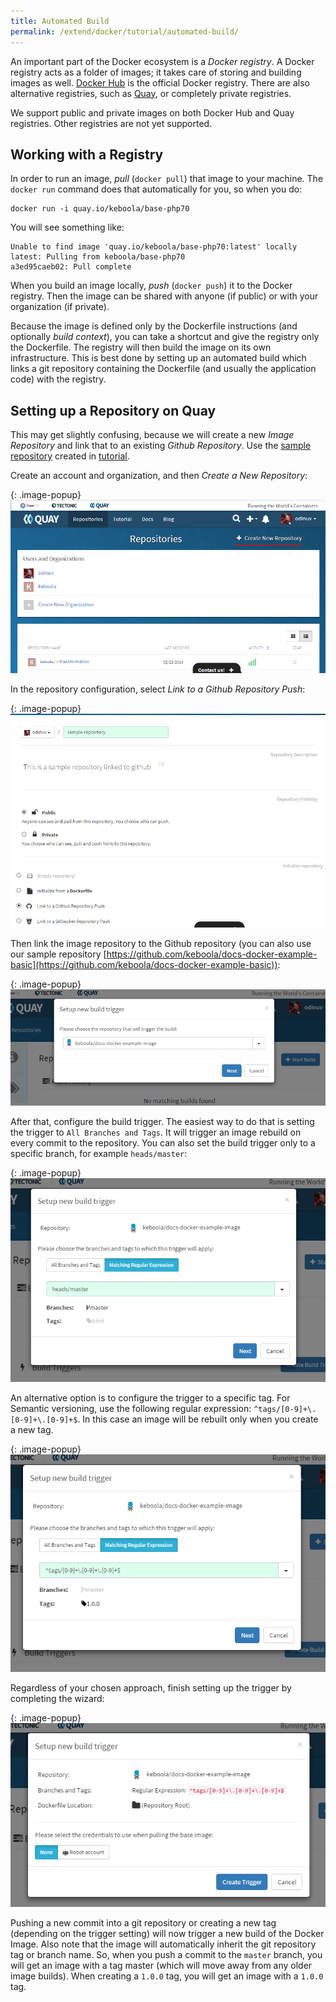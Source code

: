 ```yaml
---
title: Automated Build
permalink: /extend/docker/tutorial/automated-build/
---
```


An important part of the Docker ecosystem is a *Docker registry*. A Docker registry acts as a folder of images; 
it takes care of storing and building images as well. 
[Docker Hub](https://hub.docker.com/) is the official Docker registry. There are also alternative registries, such as 
[Quay](https://quay.io/), or completely private registries.

We support public and private images on both Docker Hub and Quay registries. Other registries are not yet supported. 

## Working with a Registry
In order to run an image, *pull* (`docker pull`) that image to your machine. The `docker run` 
command does that automatically for you, so when you do:

    docker run -i quay.io/keboola/base-php70
    
You will see something like:

    Unable to find image 'quay.io/keboola/base-php70:latest' locally
    latest: Pulling from keboola/base-php70 
    a3ed95caeb02: Pull complete

When you build an image locally, *push* (`docker push`) it to the Docker registry. Then the
image can be shared with anyone (if public) or with your organization (if private). 

Because the image is defined only by the Dockerfile instructions (and optionally *build context*), you can take 
a shortcut and give the registry only the Dockerfile. The registry will then build the image on its own
infrastructure. This is best done by setting up an automated build which links a git repository 
containing the Dockerfile (and usually the application code) with the registry. 


## Setting up a Repository on Quay
This may get slightly confusing, because we will create a new *Image Repository* and link
that to an existing *Github Repository*. Use the 
[sample repository](https://github.com/keboola/docs-docker-example-basic) 
created in [tutorial](/extend/docker/tutorial/howto/).

Create an account and organization, and then *Create a New Repository*:

{: .image-popup}
![Create Repository](/extend/docker/tutorial/quay-intro.png)

In the repository configuration, select *Link to a Github Repository Push*: 

{: .image-popup}
![Repository configuration](/extend/docker/tutorial/quay-new-repository.png)

Then link the image repository to the Github repository
(you can also use our sample repository 
[https://github.com/keboola/docs-docker-example-basic](https://github.com/keboola/docs-docker-example-basic)):

{: .image-popup} 
![Link repositories](/extend/docker/tutorial/quay-link-repository.png)

After that, configure the build trigger. The easiest way to do that is setting the trigger to `All Branches and Tags`. It 
will trigger an image rebuild on every commit to the repository. You can also set the build trigger only to a specific branch, for example `heads/master`:

{: .image-popup}  
![Configure build trigger for branch](/extend/docker/tutorial/quay-build-trigger-master.png)

An alternative option is to configure the trigger to a specific tag. For Semantic versioning, 
use the following regular expression: `^tags/[0-9]+\.[0-9]+\.[0-9]+$`.
In this case an image will be rebuilt only when you create a new tag.
 
{: .image-popup}
![Configure build trigger for tag](/extend/docker/tutorial/quay-build-trigger-tag.png)

Regardless of your chosen approach, finish setting up the trigger by completing the wizard:

{: .image-popup}
![Configure build trigger](/extend/docker/tutorial/quay-build-trigger.png)

Pushing a new commit into a git repository or creating a new tag (depending on the trigger setting) will now
trigger a new build of the Docker Image. Also note that the image will automatically inherit the git repository tag 
or branch name. So, when you push a commit to the `master` branch, you will get an image with a tag master (which will
move away from any older image builds). When creating a `1.0.0` tag, you will get an image with a `1.0.0` tag.

